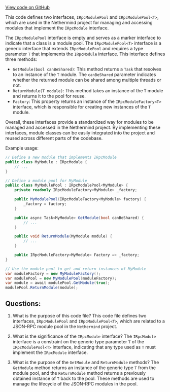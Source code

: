 [View code on GitHub](https://github.com/nethermindeth/nethermind/Nethermind.JsonRpc/Modules/IRpcModulePool.cs)

This code defines two interfaces, `IRpcModulePool` and `IRpcModulePool<T>`, which are used in the Nethermind project for managing and accessing modules that implement the `IRpcModule` interface. 

The `IRpcModulePool` interface is empty and serves as a marker interface to indicate that a class is a module pool. The `IRpcModulePool<T>` interface is a generic interface that extends `IRpcModulePool` and requires a type parameter `T` that implements the `IRpcModule` interface. This interface defines three methods: 

- `GetModule(bool canBeShared)`: This method returns a `Task` that resolves to an instance of the `T` module. The `canBeShared` parameter indicates whether the returned module can be shared among multiple threads or not. 
- `ReturnModule(T module)`: This method takes an instance of the `T` module and returns it to the pool for reuse. 
- `Factory`: This property returns an instance of the `IRpcModuleFactory<T>` interface, which is responsible for creating new instances of the `T` module. 

Overall, these interfaces provide a standardized way for modules to be managed and accessed in the Nethermind project. By implementing these interfaces, module classes can be easily integrated into the project and reused across different parts of the codebase. 

Example usage:

```csharp
// Define a new module that implements IRpcModule
public class MyModule : IRpcModule {
    // ...
}

// Define a module pool for MyModule
public class MyModulePool : IRpcModulePool<MyModule> {
    private readonly IRpcModuleFactory<MyModule> _factory;

    public MyModulePool(IRpcModuleFactory<MyModule> factory) {
        _factory = factory;
    }

    public async Task<MyModule> GetModule(bool canBeShared) {
        // ...
    }

    public void ReturnModule(MyModule module) {
        // ...
    }

    public IRpcModuleFactory<MyModule> Factory => _factory;
}

// Use the module pool to get and return instances of MyModule
var moduleFactory = new MyModuleFactory();
var modulePool = new MyModulePool(moduleFactory);
var module = await modulePool.GetModule(true);
modulePool.ReturnModule(module);
```
## Questions: 
 1. What is the purpose of this code file?
   This code file defines two interfaces, `IRpcModulePool` and `IRpcModulePool<T>`, which are related to a JSON-RPC module pool in the `Nethermind` project.

2. What is the significance of the `IRpcModule` interface?
   The `IRpcModule` interface is a constraint on the generic type parameter `T` of the `IRpcModulePool<T>` interface, indicating that any type used as `T` must implement the `IRpcModule` interface.

3. What is the purpose of the `GetModule` and `ReturnModule` methods?
   The `GetModule` method returns an instance of the generic type `T` from the module pool, and the `ReturnModule` method returns a previously obtained instance of `T` back to the pool. These methods are used to manage the lifecycle of the JSON-RPC modules in the pool.